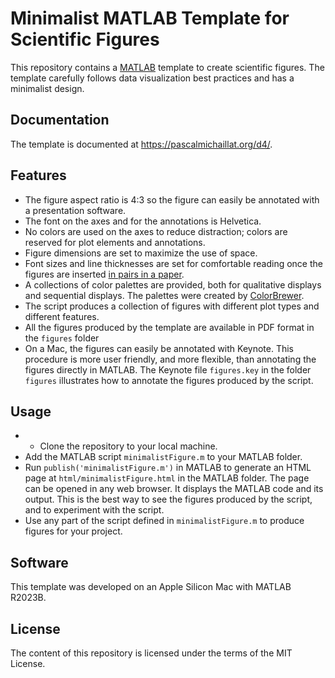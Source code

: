 # Minimalist MATLAB Template for Scientific Figures

This repository contains a [MATLAB](hhttps://matlab.mathworks.com) template to create scientific figures. The template carefully follows data visualization best practices and has a minimalist design.

## Documentation

The template is documented at https://pascalmichaillat.org/d4/.

## Features

+ The figure aspect ratio is 4:3 so the figure can easily be annotated with a presentation software.
+ The font on the axes and for the annotations is Helvetica.
+ No colors are used on the axes to reduce distraction; colors are reserved for plot elements and annotations.
+ Figure dimensions are set to maximize the use of space.
+ Font sizes and line thicknesses are set for comfortable reading once the figures are inserted [in pairs in a paper](https://github.com/pmichaillat/latex-paper).
+ A collections of color palettes are provided, both for qualitative displays and sequential displays. The palettes were created by [ColorBrewer](https://github.com/axismaps/colorbrewer).
+ The script produces a collection of figures with different plot types and different features.
+ All the figures produced by the template are available in PDF format in the `figures` folder
+ On a Mac, the figures can easily be annotated with Keynote. This procedure is more user friendly, and more flexible, than annotating the figures directly in MATLAB. The Keynote file `figures.key` in the folder `figures` illustrates how to annotate the figures produced by the script.

## Usage

+ + Clone the repository to your local machine.
+ Add the MATLAB script `minimalistFigure.m` to your MATLAB folder.
+ Run `publish('minimalistFigure.m')` in MATLAB to generate an HTML page at `html/minimalistFigure.html` in the MATLAB folder. The page can be opened in any web browser. It displays the MATLAB code and its output. This is the best way to see the figures produced by the script, and to experiment with the script.
+ Use any part of the script defined in `minimalistFigure.m` to produce figures for your project.

## Software

This template was developed on an Apple Silicon Mac with MATLAB R2023B.

## License

The content of this repository is licensed under the terms of the MIT License.